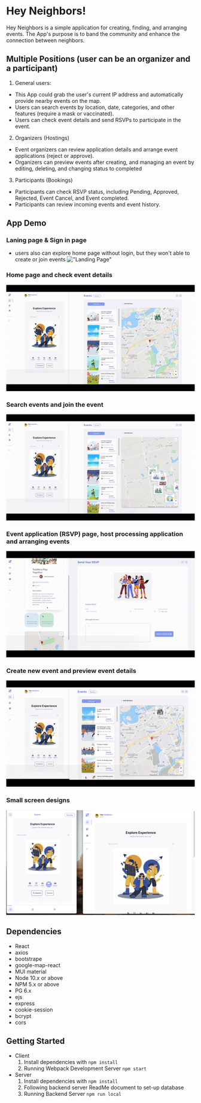 # Hey Neighbors!

Hey Neighbors is a simple application for creating, finding, and arranging events. The App's purpose is to band the community and enhance the connection between neighbors.

## Multiple Positions (user can be an organizer and a participant)
  1. General users: 
  - This App could grab the user's current IP address and automatically provide nearby events on the map.
  - Users can search events by location, date, categories, and other features (require a mask or vaccinated).
  - Users can check event details and send RSVPs to participate in the event.
  2. Organizers (Hostings)
  - Event organizers can review application details and arrange event applications (reject or approve).
  - Organizers can preview events after creating, and managing an event by editing, deleting, and changing status to completed
  3. Participants (Bookings)
  - Participants can check RSVP status, including Pending, Approved, Rejected, Event Cancel, and Event completed.
  - Participants can review incoming events and event history.

## App Demo

### Laning page & Sign in page
- users also can explore home page without login, but they won't able to create or join events
!["Landing Page"](./client/public/readme/landing.gif)

### Home page and check event details
!["Home Page2"](./client/public/readme/event_map.gif)

### Search events and join the event
!["Search"](./client/public/readme/search.gif)

### Event application (RSVP) page, host processing application and arranging events
!["RSVP"](./client/public/readme/rsvp.gif)

### Create new event and preview event details
!["create event"](./client/public/readme/create_event.gif)

### Small screen designs
!["small sreens"](./client/public/readme/small_screen.png)

## Dependencies

- React
- axios
- bootstrape
- google-map-react
- MUI material
- Node 10.x or above
- NPM 5.x or above
- PG 6.x
- ejs
- express
- cookie-session
- bcrypt
- cors

## Getting Started
- Client
  1. Install dependencies with `npm install`
  2. Running Webpack Development Server `npm start`
- Server
  1. Install dependencies with `npm install`
  2. Following backend server ReadMe document to set-up database 
  3. Running Backend Server `npm run local`
